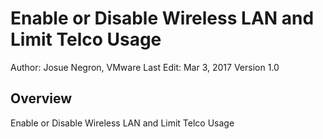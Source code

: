 # Enable or Disable Wireless LAN and Limit Telco Usage

Author: Josue Negron, VMware
Last Edit: Mar 3, 2017
Version 1.0  

## Overview
<!-- Summary Start -->
Enable or Disable Wireless LAN and Limit Telco Usage
<!-- Summary End -->